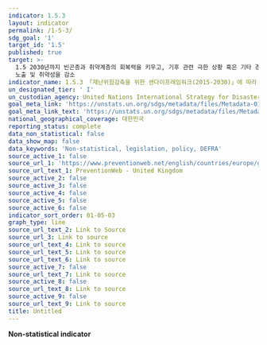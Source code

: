 ```yaml
---
indicator: 1.5.3
layout: indicator
permalink: /1-5-3/
sdg_goal: '1'
target_id: '1.5'
published: true
target: >-
  1.5 2030년까지 빈곤층과 취약계층의 회복력을 키우고, 기후 관련 극한 상황 혹은 기타 경제적, 사회적, 환경적인 충격과 재난에 대한
  노출 및 취약성을 감소
indicator_name: 1.5.3 「재난위험감축을 위한 센다이프레임워크(2015-2030)」에 따라 국가적인 재난위험감축전략을 채택하고 이행하는 국가의 수
un_designated_tier: ' I'
un_custodian_agency: United Nations International Strategy for Disaster Reduction (UNISDR)
goal_meta_link: 'https://unstats.un.org/sdgs/metadata/files/Metadata-01-05-03.pdf'
goal_meta_link_text: 'https://unstats.un.org/sdgs/metadata/files/Metadata-01-05-03.pdf'
national_geographical_coverage: 대한민국
reporting_status: complete
data_non_statistical: false
data_show_map: false
data_keywords: 'Non-statistical, legislation, policy, DEFRA'
source_active_1: false
source_url_1: 'https://www.preventionweb.net/english/countries/europe/gbr/'
source_url_text_1: PreventionWeb - United Kingdom
source_active_2: false
source_active_3: false
source_active_4: false
source_active_5: false
source_active_6: false
indicator_sort_order: 01-05-03
graph_type: line
source_url_text_2: Link to Source
source_url_3: Link to source
source_url_text_4: Link to source
source_url_text_5: Link to source
source_url_text_6: Link to source
source_active_7: false
source_url_text_7: Link to source
source_active_8: false
source_url_text_8: Link to source
source_active_9: false
source_url_text_9: Link to source
title: Untitled
---
```

**Non-statistical indicator**